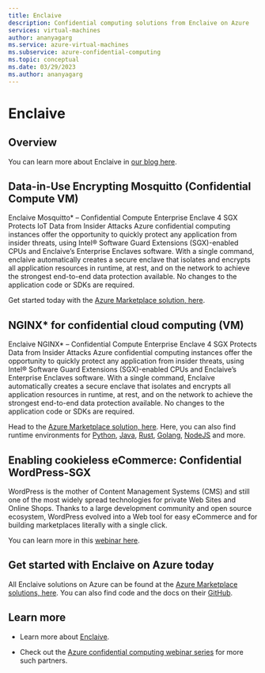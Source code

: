 ```yaml
---
title: Enclaive
description: Confidential computing solutions from Enclaive on Azure
services: virtual-machines
author: ananyagarg
ms.service: azure-virtual-machines
ms.subservice: azure-confidential-computing
ms.topic: conceptual
ms.date: 03/29/2023
ms.author: ananyagarg
---
```


# Enclaive

## Overview


You can learn more about Enclaive in [our blog here](https://techcommunity.microsoft.com/t5/azure-confidential-computing/enclaive-s-the-base-developing-confidential-cloud-applications/ba-p/3658799).

## Data-in-Use Encrypting Mosquitto (Confidential Compute VM)
Enclaive Mosquitto* – Confidential Compute Enterprise Enclave 4 SGX Protects IoT Data from Insider Attacks Azure confidential computing instances offer the opportunity to quickly protect any application from insider threats, using Intel® Software Guard Extensions (SGX)-enabled CPUs and Enclaive’s Enterprise Enclaves software. With a single command, enclaive automatically creates a secure enclave that isolates and encrypts all application resources in runtime, at rest, and on the network to achieve the strongest end-to-end data protection available. No changes to the application code or SDKs are required.

Get started today with the [Azure Marketplace solution, here](https://azuremarketplace.microsoft.com/en-us/marketplace/apps/enclaivegmbh1643578052639.vm-mosquitto-sgx?tab=Overview).

## NGINX* for confidential cloud computing (VM)
Enclaive NGINX* – Confidential Compute Enterprise Enclave 4 SGX Protects Data from Insider Attacks Azure confidential computing instances offer the opportunity to quickly protect any application from insider threats, using Intel® Software Guard Extensions (SGX)-enabled CPUs and Enclaive’s Enterprise Enclaves software. With a single command, Enclaive automatically creates a secure enclave that isolates and encrypts all application resources in runtime, at rest, and on the network to achieve the strongest end-to-end data protection available. No changes to the application code or SDKs are required. 

Head to the [Azure Marketplace solution, here](https://azuremarketplace.microsoft.com/en-us/marketplace/apps/enclaivegmbh1643578052639.vm-nginx-sgx?tab=Overview). Here, you can also find runtime environments for [Python](https://azuremarketplace.microsoft.com/en-us/marketplace/apps/enclaivegmbh1643578052639.vm-python-sgx?tab=Overview), [Java](https://azuremarketplace.microsoft.com/en-us/marketplace/apps/enclaivegmbh1643578052639.vm-java-sgx?tab=Overview), [Rust](https://azuremarketplace.microsoft.com/en-us/marketplace/apps/enclaivegmbh1643578052639.vm-rust-sgx?tab=Overview), [Golang](https://azuremarketplace.microsoft.com/en-us/marketplace/apps/enclaivegmbh1643578052639.vm-go-sgx?tab=Overview), [NodeJS](https://azuremarketplace.microsoft.com/en-us/marketplace/apps/enclaivegmbh1643578052639.vm-nodejs-sgx?tab=Overview) and more.

## Enabling cookieless eCommerce: Confidential WordPress-SGX
WordPress is the mother of Content Management Systems (CMS) and still one of the most widely spread technologies for private Web Sites and Online Shops. Thanks to a large development community and open source ecosystem, WordPress evolved into a Web tool for easy eCommerce and for building marketplaces literally with a single click.

You can learn more in this [webinar here](https://vshow.on24.com/vshow/Azure_Confidential/#exhibits/enclaive_GmbH).

## Get started with Enclaive on Azure today

All Enclaive solutions on Azure can be found at the  [Azure Marketplace solutions, here](https://azuremarketplace.microsoft.com/en-us/marketplace/apps/edgelesssystems.edb?tab=Overview). You can also find code and the docs on their [GitHub](https://github.com/enclaive).

## Learn more

- Learn more about [Enclaive](https://enclaive.io/).

- Check out the [Azure confidential computing webinar series](https://vshow.on24.com/vshow/Azure_Confidential/exhibits/Home) for more such partners.
